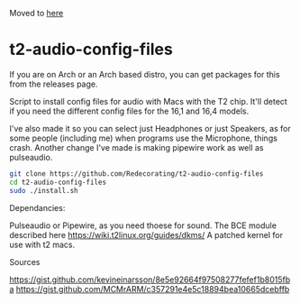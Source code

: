 Moved to [here](https://github.com/Redecorating/archinstall-mbp/tree/main/apple-t2-audio-config)

# t2-audio-config-files

If you are on Arch or an Arch based distro, you can get packages for this from the releases page.

Script to install config files for audio with Macs with the T2 chip. It'll detect if you need the different config files for the 16,1 and 16,4 models.

I've also made it so you can select just Headphones or just Speakers, as for some people (including me) when programs use the Microphone, things crash. Another change I've made is making pipewire work as well as pulseaudio.

```sh
git clone https://github.com/Redecorating/t2-audio-config-files
cd t2-audio-config-files
sudo ./install.sh
```

Dependancies:

Pulseaudio or Pipewire, as you need thoese for sound.
The BCE module described here https://wiki.t2linux.org/guides/dkms/
A patched kernel for use with t2 macs.


Sources

https://gist.github.com/kevineinarsson/8e5e92664f97508277fefef1b8015fba
https://gist.github.com/MCMrARM/c357291e4e5c18894bea10665dcebffb
